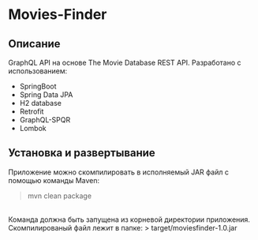 # Movies-Finder
## Описание
GraphQL API на основе The Movie Database REST API. Разработано с использованием:
* SpringBoot
* Spring Data JPA
* H2 database
* Retrofit
* GraphQL-SPQR
* Lombok
## Установка и развертывание
Приложение можно скомпилировать в исполняемый JAR файл с помощью команды Maven:
> mvn clean package
</br>
Команда должна быть запущена из корневой директории приложения. Скомпилированый файл лежит в папке:
> target/moviesfinder-1.0.jar
